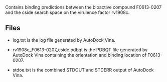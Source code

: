 Contains binding predictions between the bioactive compound F0613-0207 and the cside search space on the virulence factor rv1908c.

## Files

- log.txt is the log file generated by AutoDock Vina.

- rv1908c_F0613-0207_cside.pdbqt is the PDBQT file generated by AutoDock Vina containing the orientation and binding location of F0613-0207.

- stdoe.txt is the combined STDOUT and STDERR output of AutoDock Vina.

